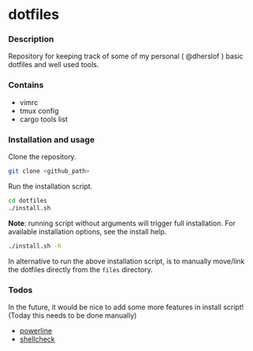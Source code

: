 # dotfiles

### Description
Repository for keeping track of some of my personal ( @dherslof ) basic dotfiles and well used tools. 

### Contains 
* vimrc
* tmux config
* cargo tools list

### Installation and usage
Clone the repository.
```bash
git clone <github_path>
```

Run the installation script. 
```bash
cd dotfiles
./install.sh
```

**Note**: running script without arguments will trigger full installation. For available installation options, see the install help.
```bash
./install.sh -h 
```

In alternative to run the above installation script, is to  manually move/link the dotfiles directly from the `files` directory.

### Todos
In the future, it would be nice to add some more features in install script! (Today this needs to be done manually)
* [powerline](https://github.com/powerline/powerline)
* [shellcheck](https://github.com/koalaman/shellcheck)


